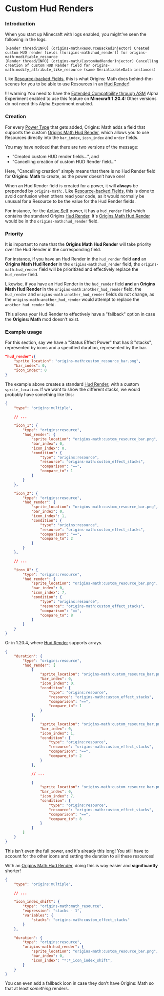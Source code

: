 # Custom Hud Renders

### Introduction

When you start up Minecraft with logs enabled, you might've seen the following in the logs.

```
[Render thread/INFO] (origins-math/ResourceBackedInjector) Created custom HUD render fields ([origins-math:hud_render]) for origins-math:modifiable_resource
[Render thread/INFO] (origins-math/CustomHudRenderInjector) Cancelling creation of custom HUD Render field for origins-math:modify_attribute_like_resource (same SerializableData instances)
```

Like [Resource-backed Fields](./resource_backed_fields.md), this is what Origins: Math does behind-the-scenes for you to be able to use Resources in an [Hud Render](https://origins.readthedocs.io/en/latest/types/data_types/hud_render/)!

!!! warning
	You need to have the [Extended Compatibility through ASM](../experiments/extended_compatibility_through_asm.md) Alpha Experiment enabled to use this feature on **Minecraft 1.20.4**! Other versions do not need this Alpha Experiment enabled.

### Creation

For every [Power Type](../types/power_types.md) that gets added, Origins: Math adds a field that supports the custom [Origins Math Hud Render](../types/data_types/origins_math_hud_render.md), which allows you to use Resources directly into the `bar_index`, `icon_index` and `order` fields. 

You may have noticed that there are two versions of the message:

- "Created custom HUD render fields...", and  
- "Cancelling creation of custom HUD Render field..."

Here, "Cancelling creation" simply means that there is no Hud Render field for **Origins: Math** to create, as the power doesn't have one!

When an Hud Render field is created for a power, it will **always** be prepended by `origins-math:`. Like [Resource-backed Fields](./resource_backed_fields.md), this is done to avoid confusion when others read your code, as it would normally be unusual for a Resource to be the value for the Hud Render fields.

For instance, for the [Active Self](https://origins.readthedocs.io/en/latest/types/power_types/active_self) power, it has a `hud_render` field which contains the standard Origins [Hud Render](https://origins.readthedocs.io/en/latest/types/data_types/hud_render/). It's [Origins Math Hud Render](./custom_hud_renders.md) would be in the `origins-math:hud_render` field.

### Priority

It is important to note that the **Origins Math Hud Render** will take priority over the Hud Render in the corresponding field.

For instance, if you have an Hud Render in the `hud_render` field **and** an **Origins Math Hud Render** in the `origins-math:hud_render` field, the `origins-math:hud_render` field will be prioritized and effectively replace the `hud_render` field.

Likewise, if you have an Hud Render in the `hud_render` field **and** an **Origins Math Hud Render** in the `origins-math:another_hud_render` field, the `hud_render` and `origins-math:another_hud_render` fields do not change, as the `origins-math:another_hud_render` would attempt to replace the `another_hud_render` field.

This allows your Hud Render to effectively have a "fallback" option in case the **Origins: Math** mod doesn't exist.

### Example usage

For this section, say we have a "Status Effect Power" that has 8 "stacks", represented by icons and a specified duration, represented by the bar.

```json
"hud_render":{
    "sprite_location": "origins-math:custom_resource_bar.png",
    "bar_index": 0,
	"icon_index": 0
}
```

The example above creates a standard [Hud Render](https://origins.readthedocs.io/en/latest/types/data_types/hud_render/), with a custom `sprite_location`. If we want to show the different stacks, we would probably have something like this:

```json
{
	"type": "origins:multiple",

	// ...

	"icon_1": {
		"type": "origins:resource",
		"hud_render": {
			"sprite_location": "origins-math:custom_resource_bar.png",
			"bar_index": 0,
			"icon_index": 0,
			"condition": {
				"type": "origins:resource",
				"resource": "origins-math:custom_effect_stacks",
				"comparison": "==",
				"compare_to": 1
			}
		}
	},

	"icon_2": {
		"type": "origins:resource",
		"hud_render": {
			"sprite_location": "origins-math:custom_resource_bar.png",
			"bar_index": 0,
			"icon_index": 1,
			"condition": {
				"type": "origins:resource",
				"resource": "origins-math:custom_effect_stacks",
				"comparison": "==",
				"compare_to": 2
			}
		}
	},

	// ...

	"icon_8": {
		"type": "origins:resource",
		"hud_render": {
			"sprite_location": "origins-math:custom_resource_bar.png",
			"bar_index": 0,
			"icon_index": 7,
			"condition": {
				"type": "origins:resource",
				"resource": "origins-math:custom_effect_stacks",
				"comparison": "==",
				"compare_to": 8
			}
		}
	}
}
```

Or in 1.20.4, where [Hud Render](https://origins.readthedocs.io/en/latest/types/data_types/hud_render/) supports arrays.

```json
{
	"duration": {
		"type": "origins:resource",
		"hud_render": [
			{
				"sprite_location": "origins-math:custom_resource_bar.png",
				"bar_index": 0,
				"icon_index": 0,
				"condition": {
					"type": "origins:resource",
					"resource": "origins-math:custom_effect_stacks",
					"comparison": "==",
					"compare_to": 1
				}
			},
			{
				"sprite_location": "origins-math:custom_resource_bar.png",
				"bar_index": 0,
				"icon_index": 1,
				"condition": {
					"type": "origins:resource",
					"resource": "origins-math:custom_effect_stacks",
					"comparison": "==",
					"compare_to": 2
				}
			},

			// ...

			{
				"sprite_location": "origins-math:custom_resource_bar.png",
				"bar_index": 0,
				"icon_index": 7,
				"condition": {
					"type": "origins:resource",
					"resource": "origins-math:custom_effect_stacks",
					"comparison": "==",
					"compare_to": 8
				}
			}
		]
	}
}
```

This isn't even the full power, and it's already this long! You still have to account for the other icons and setting the duration to all these resources!

With an [Origins Math Hud Render](../types/data_types/origins_math_hud_render.md), doing this is way easier and **significantly** shorter!

```json
{
	"type": "origins:multiple",

	// ...

	"icon_index_shift": {
		"type": "origins-math:math_resource",
		"expression": "stacks - 1",
		"variables": {
			"stacks": "origins-math:custom_effect_stacks"
		}
	},

	"duration": {
		"type": "origins:resource",
		"origins-math:hud_render": {
			"sprite_location": "origins-math:custom_resource_bar.png",
			"bar_index": 0,
			"icon_index": "*:*_icon_index_shift",
		}
	}
}
```

You can even add a fallback icon in case they don't have Origins: Math so that at least *something* renders.